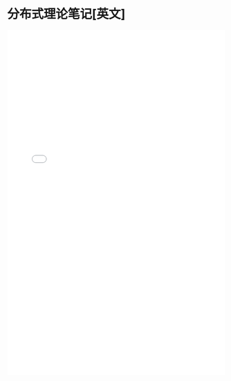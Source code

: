 # 分布式理论笔记[英文]

<embed 
  src="./statics/books/分布式理论笔记.pdf" 
  type="application/pdf" width="100%" height="800" />
  
